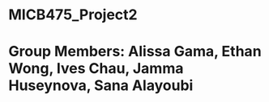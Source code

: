 # MICB475_Project2

# Group Members: Alissa Gama, Ethan Wong, Ives Chau, Jamma Huseynova, Sana Alayoubi
